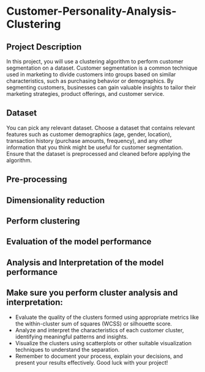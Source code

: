 # Customer-Personality-Analysis-Clustering
## Project Description
In this project, you will use a clustering algorithm to perform customer segmentation on a dataset. Customer segmentation is a common technique used in marketing to divide customers into groups based on similar characteristics, such as purchasing behavior or demographics. By segmenting customers, businesses can gain valuable insights to tailor their marketing strategies, product offerings, and customer service.

## Dataset
You can pick any relevant dataset. Choose a dataset that contains relevant features such as customer demographics (age, gender, location), transaction history (purchase amounts, frequency), and any other information that you think might be useful for customer segmentation. Ensure that the dataset is preprocessed and cleaned before applying the algorithm.

## Pre-processing

## Dimensionality reduction

## Perform clustering

## Evaluation of the model performance

## Analysis and Interpretation of the model performance


## Make sure you perform cluster analysis and interpretation:

- Evaluate the quality of the clusters formed using appropriate metrics like the within-cluster sum of squares (WCSS) or silhouette score.
- Analyze and interpret the characteristics of each customer cluster, identifying meaningful patterns and insights.
- Visualize the clusters using scatterplots or other suitable visualization techniques to understand the separation.
- Remember to document your process, explain your decisions, and present your results effectively. Good luck with your project!